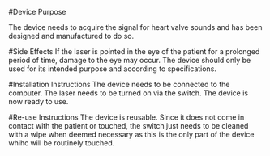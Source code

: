 #Device Purpose

The device needs to acquire the signal for heart valve sounds and has been designed and manufactured to do so.


#Side Effects
If the laser is pointed in the eye of the patient for a prolonged period of time, damage to the eye may occur. The device should only be used for its intended 
purpose and according to specifications.


#Installation Instructions
The device needs to be connected to the computer. The laser needs to be turned on via the switch.
The device is now ready to use. 

#Re-use Instructions
The device is reusable. Since it does not come in contact with the patient or touched, the switch just needs to be cleaned with a wipe when deemed necessary as this is the only part 
of the device whihc will be routinely touched.



